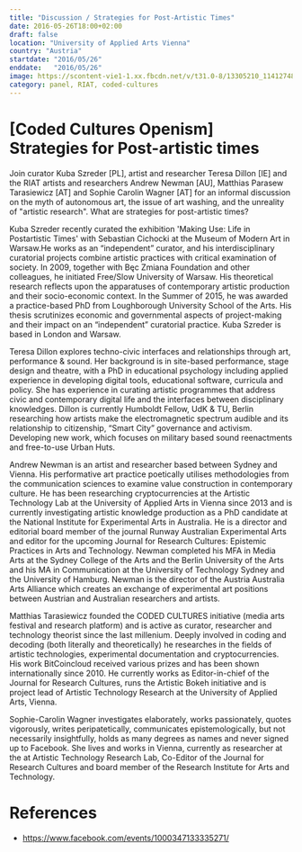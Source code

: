 ```yaml
---
title: "Discussion / Strategies for Post-Artistic Times"
date: 2016-05-26T18:00+02:00
draft: false
location: "University of Applied Arts Vienna"
country: "Austria"
startdate: "2016/05/26"
enddate:   "2016/05/26"
image: https://scontent-vie1-1.xx.fbcdn.net/v/t31.0-8/13305210_1141274842590557_5242776554724125214_o.jpg?_nc_cat=102&_nc_sid=b386c4&_nc_ohc=bJvRV8or4f4AX9xN4PV&_nc_ht=scontent-vie1-1.xx&oh=e26693a6596949a0a2a35fce48dfd7f3&oe=5F8F68E5
category: panel, RIAT, coded-cultures
---
```


# [Coded Cultures Openism] Strategies for Post-artistic times

Join curator Kuba Szreder [PL], artist and researcher Teresa Dillon [IE] and the RIAT artists and researchers Andrew Newman [AU], Matthias Parasew Tarasiewicz [AT] and Sophie Carolin Wagner [AT] for an informal discussion on the myth of autonomous art, the issue of art washing, and the unreality of "artistic research". What are strategies for post-artistic times?

Kuba Szreder recently curated the exhibition 'Making Use: Life in Postartistic Times' with Sebastian Cichocki at the Museum of Modern Art in Warsaw.He works as an “independent” curator, and his interdisciplinary curatorial projects combine artistic practices with critical examination of society. In 2009, together with Bęc Zmiana Foundation and other colleagues, he initiated Free/Slow University of Warsaw. His theoretical research reflects upon the apparatuses of contemporary artistic production and their socio-economic context. In the Summer of 2015, he was awarded a practice-based PhD from Loughborough University School of the Arts. His thesis scrutinizes economic and governmental aspects of project-making and their impact on an “independent” curatorial practice. Kuba Szreder is based in London and Warsaw.

Teresa Dillon explores techno-civic interfaces and relationships through art, performance & sound. Her background is in site-based performance, stage design and theatre, with a PhD in educational psychology including applied experience in developing digital tools, educational software, curricula and policy. She has experience in curating artistic programmes that address civic and contemporary digital life and the interfaces between disciplinary knowledges. Dillon is currently Humboldt Fellow, UdK & TU, Berlin researching how artists make the electromagnetic spectrum audible and its relationship to citizenship, “Smart City” governance and activism. Developing new work, which focuses on military based sound reenactments and free-to-use Urban Huts.

Andrew Newman is an artist and researcher based between Sydney and Vienna. His performative art practice poetically utilises methodologies from the communication sciences to examine value construction in contemporary culture. He has been researching cryptocurrencies at the Artistic Technology Lab at the University of Applied Arts in Vienna since 2013 and is currently investigating artistic knowledge production as a PhD candidate at the National Institute for Experimental Arts in Australia. He is a director and editorial board member of the journal Runway Australian Experimental Arts and editor for the upcoming Journal for Research Cultures: Epistemic Practices in Arts and Technology. Newman completed his MFA in Media Arts at the Sydney College of the Arts and the Berlin University of the Arts and his MA in Communication at the University of Technology Sydney and the University of Hamburg. Newman is the director of the Austria Australia Arts Alliance which creates an exchange of experimental art positions between Austrian and Australian researchers and artists.

Matthias Tarasiewicz founded the CODED CULTURES initiative (media arts festival and research platform) and is active as curator, researcher and technology theorist since the last millenium. Deeply involved in coding and decoding (both literally and theoretically) he researches in the fields of artistic technologies, experimental documentation and cryptocurrencies. His work BitCoincloud received various prizes and has been shown internationally since 2010. He currently works as Editor-in-chief of the Journal for Research Cultures, runs the Artistic Bokeh initiative and is project lead of Artistic Technology Research at the University of Applied Arts, Vienna.

Sophie-Carolin Wagner investigates elaborately, works passionately, quotes vigorously, writes peripatetically, communicates epistemologically, but not necessarily insightfully, holds as many degrees as names and never signed up to Facebook. She lives and works in Vienna, currently as researcher at the at Artistic Technology Research Lab, Co-Editor of the Journal for Research Cultures and board member of the Research Institute for Arts and Technology.


# References
* https://www.facebook.com/events/1000347133335271/
